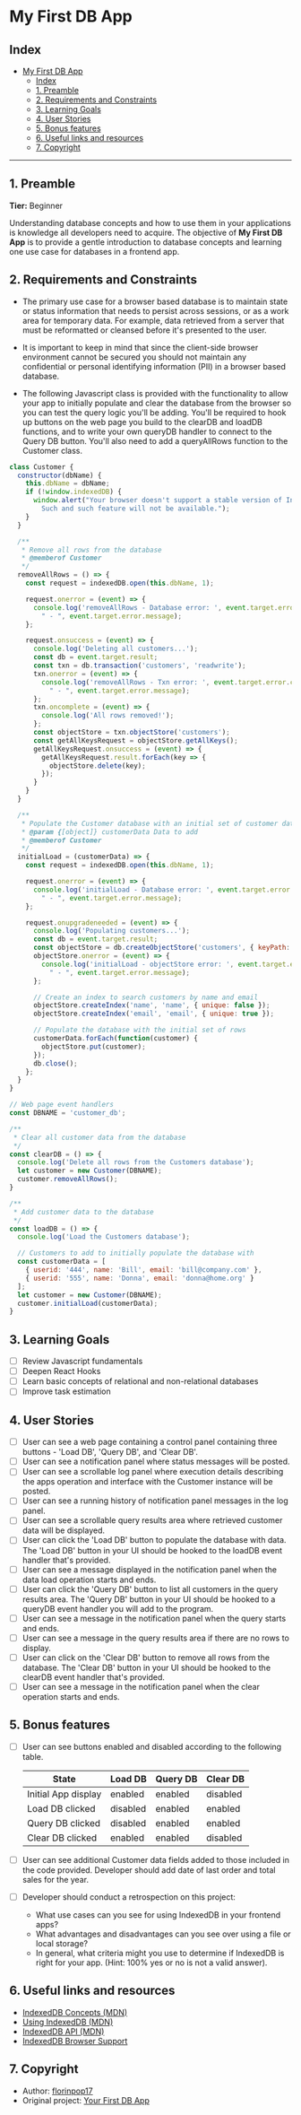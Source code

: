 # My First DB App

## Index

- [My First DB App](#my-first-db-app)
  - [Index](#index)
  - [1. Preamble](#1-preamble)
  - [2. Requirements and Constraints](#2-requirements-and-constraints)
  - [3. Learning Goals](#3-learning-goals)
  - [4. User Stories](#4-user-stories)
  - [5. Bonus features](#5-bonus-features)
  - [6. Useful links and resources](#6-useful-links-and-resources)
  - [7. Copyright](#7-copyright)
***
## 1. Preamble
**Tier:** Beginner

Understanding database concepts and how to use them in your applications is knowledge all developers need to acquire. The objective of **My First DB App** is to provide a gentle introduction to database concepts and learning one use case for databases in a frontend app.

## 2. Requirements and Constraints

- The primary use case for a browser based database is to maintain state or status information that needs to persist across sessions, or as a work area for temporary data. For example, data retrieved from a server that must be reformatted or cleansed before it's presented to the user.

- It is important to keep in mind that since the client-side browser environment cannot be secured you should not maintain any confidential or personal identifying information (PII) in a browser based database.
- The following Javascript class is provided with the functionality to allow your app to initially populate and clear the database from the browser so you can test the query logic you'll be adding. You'll be required to hook up buttons on the web page you build to the clearDB and loadDB functions, and to write your own queryDB handler to connect to the Query DB button. You'll also need to add a queryAllRows function to the Customer class.

```js
class Customer {
  constructor(dbName) {
    this.dbName = dbName;
    if (!window.indexedDB) {
      window.alert("Your browser doesn't support a stable version of IndexedDB. \
        Such and such feature will not be available.");
    }
  }

  /**
   * Remove all rows from the database
   * @memberof Customer
   */
  removeAllRows = () => {
    const request = indexedDB.open(this.dbName, 1);

    request.onerror = (event) => {
      console.log('removeAllRows - Database error: ', event.target.error.code,
        " - ", event.target.error.message);
    };

    request.onsuccess = (event) => {
      console.log('Deleting all customers...');
      const db = event.target.result;
      const txn = db.transaction('customers', 'readwrite');
      txn.onerror = (event) => {
        console.log('removeAllRows - Txn error: ', event.target.error.code,
          " - ", event.target.error.message);
      };
      txn.oncomplete = (event) => {
        console.log('All rows removed!');
      };
      const objectStore = txn.objectStore('customers');
      const getAllKeysRequest = objectStore.getAllKeys();
      getAllKeysRequest.onsuccess = (event) => {
        getAllKeysRequest.result.forEach(key => {
          objectStore.delete(key);
        });
      }
    }
  }

  /**
   * Populate the Customer database with an initial set of customer data
   * @param {[object]} customerData Data to add
   * @memberof Customer
   */
  initialLoad = (customerData) => {
    const request = indexedDB.open(this.dbName, 1);

    request.onerror = (event) => {
      console.log('initialLoad - Database error: ', event.target.error.code,
        " - ", event.target.error.message);
    };

    request.onupgradeneeded = (event) => {
      console.log('Populating customers...');
      const db = event.target.result;
      const objectStore = db.createObjectStore('customers', { keyPath: 'userid' });
      objectStore.onerror = (event) => {
        console.log('initialLoad - objectStore error: ', event.target.error.code,
          " - ", event.target.error.message);
      };

      // Create an index to search customers by name and email
      objectStore.createIndex('name', 'name', { unique: false });
      objectStore.createIndex('email', 'email', { unique: true });

      // Populate the database with the initial set of rows
      customerData.forEach(function(customer) {
        objectStore.put(customer);
      });
      db.close();
    };
  }
}

// Web page event handlers
const DBNAME = 'customer_db';

/**
 * Clear all customer data from the database
 */
const clearDB = () => {
  console.log('Delete all rows from the Customers database');
  let customer = new Customer(DBNAME);
  customer.removeAllRows();
}

/**
 * Add customer data to the database
 */
const loadDB = () => {
  console.log('Load the Customers database');

  // Customers to add to initially populate the database with
  const customerData = [
    { userid: '444', name: 'Bill', email: 'bill@company.com' },
    { userid: '555', name: 'Donna', email: 'donna@home.org' }
  ];
  let customer = new Customer(DBNAME);
  customer.initialLoad(customerData);
}
```

## 3. Learning Goals

* [ ] Review Javascript fundamentals
* [ ] Deepen React Hooks
* [ ] Learn basic concepts of relational and non-relational databases
* [ ] Improve task estimation

## 4. User Stories

* [ ] User can see a web page containing a control panel containing three buttons - 'Load DB', 'Query DB', and 'Clear DB'.
* [ ] User can see a notification panel where status messages will be posted.
* [ ] User can see a scrollable log panel where execution details describing the apps operation and interface with the Customer instance will be posted.
* [ ] User can see a running history of notification panel messages in the log panel.
* [ ] User can see a scrollable query results area where retrieved customer data will be displayed.
* [ ] User can click the 'Load DB' button to populate the database with data. The 'Load DB' button in your UI should be hooked to the loadDB event handler that's provided.
* [ ] User can see a message displayed in the notification panel when the data load operation starts and ends.
* [ ] User can click the 'Query DB' button to list all customers in the query results area. The 'Query DB' button in your UI should be hooked to a queryDB event handler you will add to the program.
* [ ] User can see a message in the notification panel when the query starts and ends.
* [ ] User can see a message in the query results area if there are no rows to display.
* [ ] User can click on the 'Clear DB' button to remove all rows from the database. The 'Clear DB' button in your UI should be hooked to the clearDB event handler that's provided.
* [ ] User can see a message in the notification panel when the clear operation starts and ends.

## 5. Bonus features

* [ ] User can see buttons enabled and disabled according to the following
table.

    | State               | Load DB  | Query DB | Clear DB |
    |---------------------|----------|----------|----------|
    | Initial App display | enabled  | enabled  | disabled |
    | Load DB clicked     | disabled | enabled  | enabled  |
    | Query DB clicked    | disabled | enabled  | enabled  |
    | Clear DB clicked    | enabled  | enabled  | disabled |

* [ ] User can see additional Customer data fields added to those included
in the code provided. Developer should add date of last order and total sales
for the year.
* [ ] Developer should conduct a retrospection on this project:
  - What use cases can you see for using IndexedDB in your frontend apps?
  - What advantages and disadvantages can you see over using a file or
    local storage?
  - In general, what criteria might you use to determine if IndexedDB is right
    for your app. (Hint: 100% yes or no is not a valid answer).

## 6. Useful links and resources

- [IndexedDB Concepts (MDN)](https://developer.mozilla.org/es/docs/Web/API/IndexedDB_API/Conceptos_Basicos_Detras_De_IndexedDB)
- [Using IndexedDB (MDN)](https://developer.mozilla.org/es/docs/Web/API/IndexedDB_API/Usando_IndexedDB)
- [IndexedDB API (MDN)](https://developer.mozilla.org/es/docs/Web/API/IndexedDB_API)
- [IndexedDB Browser Support](https://caniuse.com/#feat=indexeddb)

## 7. Copyright
- Author: [florinpop17](https://github.com/florinpop17)
- Original project: [Your First DB App](https://github.com/florinpop17/app-ideas/blob/master/Projects/1-Beginner/First-DB-App.md)